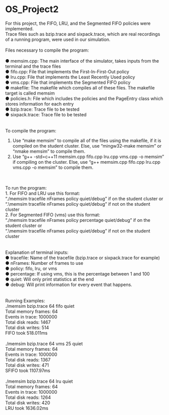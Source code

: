 # OS_Project2

For this project, the FIFO, LRU, and the Segmented FIFO policies were implemented. <br/>
Trace files such as bzip.trace and sixpack.trace, which are real recordings of a running program, were used in our simulation. <br/>
<br/>
Files necessary to compile the program:<br/> <br/>
● memsim.cpp: The main interface of the simulator, takes inputs from the terminal and the
trace files <br/>
● fifo.cpp: File that implements the First-In-First-Out policy <br/>
● lru.cpp: File that implements the Least Recently Used policy <br/>
● vms.cpp: File that implements the Segmented FIFO policy <br/>
● makefile: The makefile which compiles all of these files. The makefile target is called
memsim <br/>
● policies.h: File which includes the policies and the PageEntry class which stores
information for each entry <br/>
● bzip.trace: Trace file to be tested <br/>
● sixpack.trace: Trace file to be tested <br/>
<br/>
<br/>
To compile the program:<br/>
1. Use “make memsim” to compile all of the files using the makefile, if it is compiled on the
student cluster. Else, use “mingw32-make memsim” or “nmake memsim” to compile
them. <br/>
2. Use “g++ -std=c++11 memsim.cpp fifo.cpp lru.cpp vms.cpp -o memsim” if compiling on
the cluster. Else, use “g++ memsim.cpp fifo.cpp lru.cpp vms.cpp -o memsim” to compile
them. <br/>
<br/>
<br/>
To run the program: <br/>
1. For FIFO and LRU use this format: <br/>
“./memsim tracefile nFrames policy quiet/debug” if on the student cluster or  <br/>
“.\memsim tracefile nFrames policy quiet/debug” if not on the student cluster <br/>
2. For Segmented FIFO (vms) use this format: <br/>
“./memsim tracefile nFrames policy percentage quiet/debug” if on the student cluster or <br/>
“.\memsim tracefile nFrames policy quiet/debug” if not on the student cluster <br/>
<br/>
<br/>
Explanation of terminal inputs: <br/>
● tracefile: Name of the tracefile (bzip.trace or sixpack.trace for example) <br/>
● nFrames: Number of frames to use <br/>
● policy: fifo, lru, or vms<br/>
● percentage: If using vms, this is the percentage between 1 and 100<br/>
● quiet: Will only print statistics at the end<br/>
● debug: Will print information for every event that happens.<br/>
<br/>
<br/>
Running Examples:<br/>
./memsim bzip.trace 64 fifo quiet<br/>
Total memory frames: 64<br/>
Events in trace: 1000000<br/>
Total disk reads: 1467<br/>
Total disk writes: 514<br/>
FIFO took 518.011ms<br/><br/>
./memsim bzip.trace 64 vms 25 quiet<br/>
Total memory frames: 64<br/>
Events in trace: 1000000<br/>
Total disk reads: 1367<br/>
Total disk writes: 471<br/>
SFIFO took 1107.97ms<br/><br/>
./memsim bzip.trace 64 lru quiet<br/>
Total memory frames: 64<br/>
Events in trace: 1000000<br/>
Total disk reads: 1264<br/>
Total disk writes: 420<br/>
LRU took 1636.02ms<br/>
